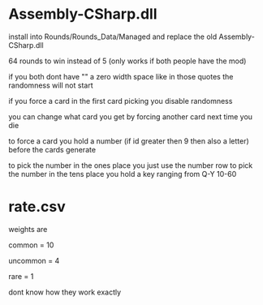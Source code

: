 # Assembly-CSharp.dll

install into Rounds/Rounds_Data/Managed and replace the old Assembly-CSharp.dll

64 rounds to win instead of 5 (only works if both people have the mod)

if you both dont have "​" a zero width space like in those quotes the randomness will not start

if you force a card in the first card picking you disable randomness

you can change what card you get by forcing another card next time you die

to force a card you hold a number (if id greater then 9 then also a letter) before the cards generate

to pick the number in the ones place you just use the number row to pick the number in the tens place you hold a key ranging from Q-Y 10-60

# rate.csv

weights are

common = 10

uncommon = 4

rare = 1

dont know how they work exactly
